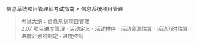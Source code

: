 信息系统项目管理师考试指南 > 信息系统项目管理

> 考试大纲：信息系统项目管理  
> 2.07 项目进度管理 · 活动定义 · 活动排序 · 活动资源估算 · 活动历时估算 · 进度计划的制定 · 进度控制

 
